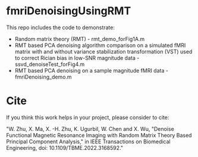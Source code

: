 # fmriDenoisingUsingRMT
This repo includes the code to demonstrate:
- Random matrix theory (RMT) - rmt_demo_forFig1A.m
- RMT based PCA denoising algorithm comparison on a simulated fMRI matrix with and without variance stabilization transformation (VST) used to correct Rician bias in low-SNR magnitude data - ssvd_denoiseTest_forFig4.m
- RMT based PCA denoising on a sample magnitude fMRI data - fmriDenoising_demo.m

# Cite
If you think this work helps in your project, please consider to cite:

"W. Zhu, X. Ma, X. -H. Zhu, K. Ugurbil, W. Chen and X. Wu, "Denoise Functional Magnetic Resonance Imaging with Random Matrix Theory Based Principal Component Analysis," in IEEE Transactions on Biomedical Engineering, doi: 10.1109/TBME.2022.3168592."
